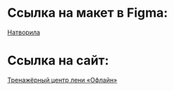 # Ссылка на макет в Figma:
<a href="https://www.figma.com/file/fohToSAlZ3UfPN8LTjXeI6/%D0%9F%D1%80%D0%BE%D1%82%D0%BE%D1%82%D0%B8%D0%BF?type=design&node-id=0-1&mode=design&t=n7oaGaVSDdR7wsev-0" target="_blank"> Натворила </a>

# Ссылка на сайт:
<a href="https://Lullaiza.github.io/Art-practice" target="_blank"> Тренажёрный центр лени «Офлайн» </a>
